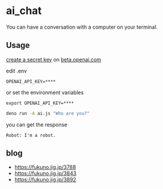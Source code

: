 # ai_chat

You can have a conversation with a computer on your terminal.

## Usage

[create a secret key](https://beta.openai.com/docs/quickstart/build-your-application) on [beta.openai.com](https://beta.openai.com/)

edit .env
```
OPENAI_API_KEY=****
```
or set the environment variables
```
export OPENAI_API_KEY=****
```

```sh
deno run -A ai.js "Who are you?"
```

you can get the response
```
Robot: I'm a robot.
```

## blog

- https://fukuno.jig.jp/3788
- https://fukuno.jig.jp/3843
- https://fukuno.jig.jp/3892
